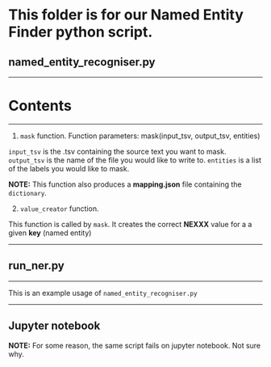 # This folder is for our Named Entity Finder python script.

## named_entity_recogniser.py
___

# Contents
---
1) `mask` function. 
Function parameters:
	mask(input_tsv, output_tsv, entities)

`input_tsv` is the .tsv containing the source text you want to mask.
`output_tsv` is the name of the file you would like to write to.
`entities` is a list of the labels you would like to mask.

**NOTE:** This function also produces a **mapping.json** file containing the `dictionary`.

2) `value_creator` function.

This function is called by `mask`. It creates the correct **NEXXX** value for a a given **key** (named entity)

---

## run_ner.py
___

This is an example usage of `named_entity_recogniser.py`

---

## Jupyter notebook

**NOTE:** For some reason, the same script fails on jupyter notebook. Not sure why.